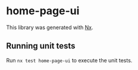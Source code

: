 # home-page-ui

This library was generated with [Nx](https://nx.dev).

## Running unit tests

Run `nx test home-page-ui` to execute the unit tests.
